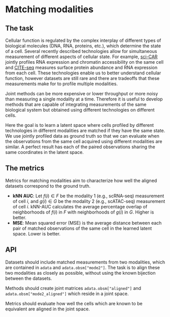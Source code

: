 # Matching modalities

## The task

Cellular function is regulated by the complex interplay of different types of biological
molecules (DNA, RNA, proteins, etc.), which determine the state of a cell. Several
recently described technologies allow for simultaneous measurement of different aspects
of cellular state. For example, [sci-CAR](https://openproblems.bio/bibliography#cao2018joint)
jointly profiles RNA expression and chromatin accessibility on the same cell and
[CITE-seq](https://openproblems.bio/bibliography#stoeckius2017simultaneous) measures
surface protein abundance and RNA expression from each cell. These technologies enable
us to better understand cellular function, however datasets are still rare and there are
tradeoffs that these measurements make for to profile multiple modalities.

Joint methods can be more expensive or lower throughput or more noisy than measuring a
single modality at a time. Therefore it is useful to develop methods that are capable
of integrating measurements of the same biological system but obtained using different
technologies on different cells.

Here the goal is to learn a latent space where cells profiled by different technologies in
different modalities are matched if they have the same state. We use jointly profiled
data as ground truth so that we can evaluate when the observations from the same cell
acquired using different modalities are similar. A perfect result has each of the paired
observations sharing the same coordinates in the latent space.

## The metrics

Metrics for matching modalities aim to characterize how well the aligned
datasets correspond to the ground truth.

* **kNN AUC**: Let $f(i) ∈ F$ be the modality 1 (e.g., scRNA-seq) measurement of cell $i$,
  and $g(i) ∈ G$ be the modality 2 (e.g., scATAC-seq) measurement of cell $i$. kNN-AUC
  calculates the average percentage overlap of neighborhoods of $f(i)$ in $F$ with
  neighborhoods of $g(i)$ in $G$. Higher is better.
* **MSE**: Mean squared error (MSE) is the average distance between each pair of matched
  observations of the same cell in the learned latent space. Lower is better.

## API

Datasets should include matched measurements from two modalities, which are contained in
`adata` and `adata.obsm["mode2"]`. The task is to align these two modalities as closely
as possible, without using the known bijection between the datasets.

Methods should create joint matrices `adata.obsm["aligned"]` and
`adata.obsm["mode2_aligned"]` which reside in a joint space.

Metrics should evaluate how well the cells which are known to be equivalent are aligned
in the joint space.
